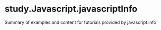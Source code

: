 # study.Javascript.javascriptInfo
Summary of examples and content for tutorials provided by javascript.info
